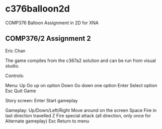 c376balloon2d
=============

COMP376 Balloon Assignment in 2D for XNA

## COMP376/2 Assignment 2

Eric Chan

The game compiles from the c367a2 solution and can be run from visual studio.

Controls:

Menu:
Up		Go up on option
Down	Go down one option
Enter	Select option
Esc		Quit Game

Story screen:
Enter	Start gameplay

Gameplay:
Up/Down/Left/Right
		Move around on the screen
Space	Fire in last direction travelled
Z		Fire special attack (all direction, only once for Alternate gameplay)
Esc		Return to menu
